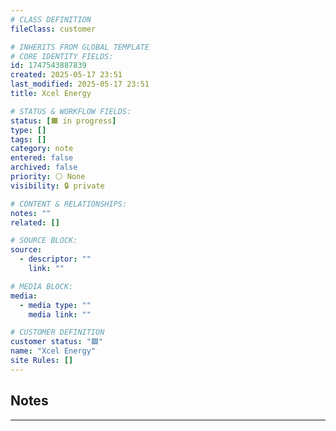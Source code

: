 ```yaml
---
# CLASS DEFINITION
fileClass: customer

# INHERITS FROM GLOBAL TEMPLATE
# CORE IDENTITY FIELDS:
id: 1747543887839
created: 2025-05-17 23:51
last_modified: 2025-05-17 23:51
title: Xcel Energy

# STATUS & WORKFLOW FIELDS:
status: [🟧 in progress]
type: []
tags: []
category: note
entered: false
archived: false
priority: ⚪ None
visibility: 🔒 private

# CONTENT & RELATIONSHIPS:
notes: ""
related: []

# SOURCE BLOCK:
source:
  - descriptor: ""
    link: ""

# MEDIA BLOCK:
media:
  - media type: ""
    media link: ""

# CUSTOMER DEFINITION
customer status: "🟩"
name: "Xcel Energy"
site Rules: []
---
```


## Notes
---


